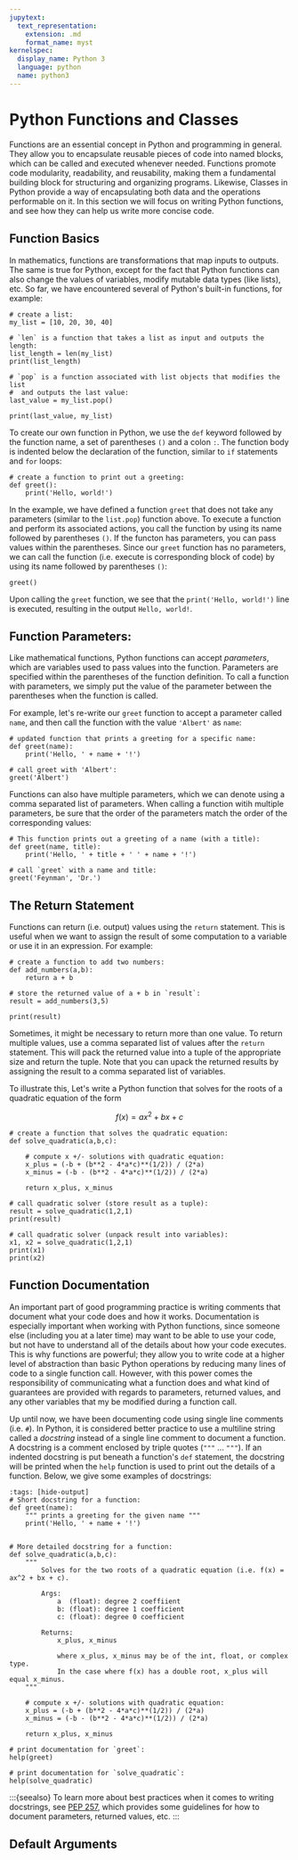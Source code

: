 ```yaml
---
jupytext:
  text_representation:
    extension: .md
    format_name: myst
kernelspec:
  display_name: Python 3
  language: python
  name: python3
---
```


# Python Functions and Classes

Functions are an essential concept in Python and programming in general. They allow you to encapsulate reusable pieces of code into named blocks, which can be called and executed whenever needed. Functions promote code modularity, readability, and reusability, making them a fundamental building block for structuring and organizing programs. Likewise, Classes in Python provide a way of encapsulating both data and the operations performable on it. In this section we will focus on writing Python functions, and see how they can help us write more concise code.

## Function Basics

In mathematics, functions are transformations that map inputs to outputs. The same is true for Python, except for the fact that Python functions can also change the values of variables, modify mutable data types (like lists), etc. So far, we have encountered several of Python's built-in functions, for example:

```{code-cell}
# create a list:
my_list = [10, 20, 30, 40]

# `len` is a function that takes a list as input and outputs the length:
list_length = len(my_list)
print(list_length)

# `pop` is a function associated with list objects that modifies the list
#  and outputs the last value:
last_value = my_list.pop()

print(last_value, my_list)
```

To create our own function in Python, we use the `def` keyword followed by the function name, a set of parentheses `()` and a colon `:`. The function body is indented below the declaration of the function, similar to `if` statements and `for` loops:

```{code-cell}
# create a function to print out a greeting:
def greet():
    print('Hello, world!')
```

In the example, we have defined a function `greet` that does not take any parameters (similar to the `list.pop`) function above. To execute a function and perform its associated actions, you call the function by using its name followed by parentheses `()`. If the functon has parameters, you can pass values within the parentheses. Since our `greet` function has no parameters, we can call the function (i.e. execute is corresponding block of code) by using its name followed by parentheses `()`:

```{code-cell}
greet()
```
Upon calling the `greet` function, we see that the `print('Hello, world!')` line is executed, resulting in the output `Hello, world!`.

## Function Parameters: 

Like mathematical functions, Python functions can accept _parameters_, which are variables used to pass values into the function. Parameters are specified within the parentheses of the function definition. To call a function with parameters, we simply put the value of the parameter between the parentheses when the function is called. 

For example, let's re-write our `greet` function to accept a parameter called `name`, and then call the function with the value `'Albert'` as `name`:

```{code-cell}
# updated function that prints a greeting for a specific name:
def greet(name):
    print('Hello, ' + name + '!')

# call greet with 'Albert':
greet('Albert')
```

Functions can also have multiple parameters, which we can denote using a comma separated list of parameters. When calling a function witih multiple parameters, be sure that the order of the parameters match the order of the corresponding values:
```{code-cell}
# This function prints out a greeting of a name (with a title):
def greet(name, title):
    print('Hello, ' + title + ' ' + name + '!')
   
# call `greet` with a name and title:
greet('Feynman', 'Dr.')
```

## The Return Statement

Functions can return (i.e. output) values using the `return` statement. This is useful when we want to assign the result of some computation to a variable or use it in an expression. For example:

```{code-cell}
# create a function to add two numbers:
def add_numbers(a,b):
    return a + b

# store the returned value of a + b in `result`:
result = add_numbers(3,5)

print(result)
```

Sometimes, it might be necessary to return more than one value. To return multiple values, use a comma separated list of values after the `return` statement. This will pack the returned value into a tuple of the appropriate size and return the tuple. Note that you can upack the returned results by assigning the result to a comma separated list of variables.

To illustrate this, Let's write a Python function that solves for the roots of a quadratic equation of the form 

$$f(x) = ax^2 + bx + c$$

```{code-cell}
# create a function that solves the quadratic equation:
def solve_quadratic(a,b,c):
    
    # compute x +/- solutions with quadratic equation:
    x_plus = (-b + (b**2 - 4*a*c)**(1/2)) / (2*a)
    x_minus = (-b - (b**2 - 4*a*c)**(1/2)) / (2*a)

    return x_plus, x_minus

# call quadratic solver (store result as a tuple):
result = solve_quadratic(1,2,1)
print(result)

# call quadratic solver (unpack result into variables):
x1, x2 = solve_quadratic(1,2,1)
print(x1)
print(x2)
```

## Function Documentation

An important part of good programming practice is writing comments that document what your code does and how it works. Documentation is especially important when working with Python functions, since someone else (including you at a later time) may want to be able to use your code, but not have to understand all of the details about how your code executes. This is why functions are powerful; they allow you to write code at a higher level of abstraction than basic Python operations by reducing many lines of code to a single function call. However, with this power comes the responsibility of communicating what a function does and what kind of guarantees are provided with regards to parameters, returned values, and any other variables that my be modified during a function call. 

Up until now, we have been documenting code using single line comments (i.e. `#`). In Python, it is considered better practice to use a multiline string called a _docstring_ instead of a single line comment to document a function. A docstring is a comment enclosed by triple quotes (`"""` ... `"""`). If an indented docstring is put beneath a function's  `def` statement, the docstring will be printed when the `help` function is used to print out the details of a function. Below, we give some examples of docstrings:

```{code-cell}
:tags: [hide-output]
# Short docstring for a function:
def greet(name):
    """ prints a greeting for the given name """
    print('Hello, ' + name + '!')


# More detailed docstring for a function:
def solve_quadratic(a,b,c):
    """
        Solves for the two roots of a quadratic equation (i.e. f(x) = ax^2 + bx + c).

        Args:
            a  (float): degree 2 coeffiient
            b: (float): degree 1 coefficient
            c: (float): degree 0 coefficient

        Returns:
            x_plus, x_minus
            
            where x_plus, x_minus may be of the int, float, or complex type. 
            In the case where f(x) has a double root, x_plus will equal x_minus.
    """

    # compute x +/- solutions with quadratic equation:
    x_plus = (-b + (b**2 - 4*a*c)**(1/2)) / (2*a)
    x_minus = (-b - (b**2 - 4*a*c)**(1/2)) / (2*a)

    return x_plus, x_minus

# print documentation for `greet`:
help(greet)

# print documentation for `solve_quadratic`:
help(solve_quadratic)
```

:::{seealso}
To learn more about best practices when it comes to writing docstrings, see [PEP 257](https://sphinxcontrib-napoleon.readthedocs.io/en/latest/example_google.html), which provides some guidelines for how to document parameters, returned values, etc.
:::

## Default Arguments


